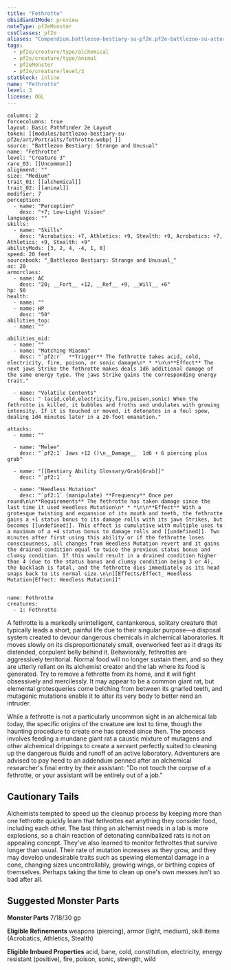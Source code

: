 ```yaml
---
title: "Fethrotte"
obsidianUIMode: preview
noteType: pf2eMonster
cssClasses: pf2e
aliases: "Compendium.battlezoo-bestiary-su-pf2e.pf2e-battlezoo-su-actors.Actor.hCDh0Ev4Gnb2yO0i" 
tags:
  - pf2e/creature/type/alchemical
  - pf2e/creature/type/animal
  - pf2eMonster
  - pf2e/creature/level/3
statblock: inline
name: "Fethrotte"
level: 3
license: OGL
---
```


```statblock
columns: 2
forcecolumns: true
layout: Basic Pathfinder 2e Layout
token: [[modules/battlezoo-bestiary-su-pf2e/art/Portraits/fethrotte.webp| ]]
source: "Battlezoo Bestiary: Strange and Unusual"
name: "Fethrotte"
level: "Creature 3"
rare_03: [[Uncommon]]
alignment: ""
size: "Medium"
trait_01: [[alchemical]]
trait_02: [[animal]]
modifier: 7
perception:
  - name: "Perception"
    desc: "+7; Low-Light Vision"
languages: ""
skills:
  - name: "Skills"
    desc: "Acrobatics: +7, Athletics: +9, Stealth: +9, Acrobatics: +7, Athletics: +9, Stealth: +9"
abilityMods: [3, 2, 4, -4, 1, 0]
speed: 20 feet
sourcebook: "_Battlezoo Bestiary: Strange and Unusual_"
ac: 20
armorclass:
  - name: AC
    desc: "20; __Fort__ +12, __Ref__ +9, __Will__ +6"
hp: 50
health:
  - name: ""
  - name: HP
    desc: "50"
abilities_top:
  - name: ""

abilities_mid:
  - name: ""
  - name: "Matching Miasma"
    desc: "`pf2:r`  **Trigger** The fethrotte takes acid, cold, electricity, fire, poison, or sonic damage\n* * *\n\n**Effect** The next jaws Strike the fethrotte makes deals 1d6 additional damage of the same energy type. The jaws Strike gains the corresponding energy trait."

  - name: "Volatile Contents"
    desc: " (acid,cold,electricity,fire,poison,sonic) When the fethrotte is killed, it bubbles and froths and undulates with growing intensity. If it is touched or moved, it detonates in a foul spew, dealing 1d4 minutes later in a 20-foot emanation."

attacks:
  - name: ""

  - name: "Melee"
    desc: "`pf2:1` Jaws +12 ()\n__Damage__  1d6 + 6 piercing plus grab"

  - name: "[[Bestiary Ability Glossary/Grab|Grab]]"
    desc: "`pf2:1`  "

  - name: "Heedless Mutation"
    desc: "`pf2:1` (manipulate) **Frequency** Once per round\n\n**Requirements** The fethrotte has taken damage since the last time it used Heedless Mutation\n* * *\n\n**Effect** With a grotesque twisting and expansion of its mouth and teeth, the fethrotte gains a +1 status bonus to its damage rolls with its jaws Strikes, but becomes [[undefined]]. This effect is cumulative with multiple uses to a maximum of a +4 status bonus to damage rolls and [[undefined]]. Two minutes after first using this ability or if the fethrotte loses consciousness, all changes from Heedless Mutation revert and it gains the drained condition equal to twice the previous status bonus and clumsy condition. If this would result in a drained condition higher than 4 (due to the status bonus and clumsy condition being 3 or 4), the backlash is fatal, and the fethrotte dies immediately as its head snaps back to its normal size.\n\n[[Effects/Effect_ Heedless Mutation|Effect: Heedless Mutation]]"
 
```

```encounter-table
name: Fethrotte
creatures:
  - 1: Fethrotte
```



A fethrotte is a markedly unintelligent, cantankerous, solitary creature that typically leads a short, painful life due to their singular purpose—a disposal system created to devour dangerous chemicals in alchemical laboratories. It moves slowly on its disproportionately small, overworked feet as it drags its distended, corpulent belly behind it. Behaviorally, fethrottes are aggressively territorial. Normal food will no longer sustain them, and so they are utterly reliant on its alchemist creator and the lab where its food is generated. Try to remove a fethrotte from its home, and it will fight obsessively and mercilessly. It may appear to be a common giant rat, but elemental grotesqueries come belching from between its gnarled teeth, and mutagenic mutations enable it to alter its very body to better rend an intruder.

While a fethrotte is not a particularly uncommon sight in an alchemical lab today, the specific origins of the creature are lost to time, though the haunting procedure to create one has spread since then. The process involves feeding a mundane giant rat a caustic mixture of mutagens and other alchemical drippings to create a servant perfectly suited to cleaning up the dangerous fluids and runoff of an active laboratory. Adventurers are advised to pay heed to an addendum penned after an alchemical researcher's final entry by their assistant: "Do not touch the corpse of a fethrotte, or your assistant will be entirely out of a job."

## Cautionary Tails

Alchemists tempted to speed up the cleanup process by keeping more than one fethrotte quickly learn that fethrottes eat anything they consider food, including each other. The last thing an alchemist needs in a lab is more explosions, so a chain reaction of detonating cannibalized rats is not an appealing concept. They've also learned to monitor fethrottes that survive longer than usual. Their rate of mutation increases as they grow, and they may develop undesirable traits such as spewing elemental damage in a cone, changing sizes uncontrollably, growing wings, or birthing copies of themselves. Perhaps taking the time to clean up one's own messes isn't so bad after all.

## Suggested Monster Parts

**Monster Parts** 7/18/30 gp

**Eligible Refinements** weapons (piercing), armor (light, medium), skill items (Acrobatics, Athletics, Stealth)

**Eligible Imbued Properties** acid, bane, cold, constitution, electricity, energy resistant (positive), fire, poison, sonic, strength, wild
